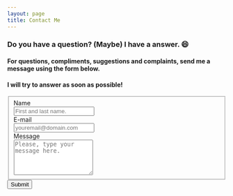 ```yaml
---
layout: page
title: Contact Me
---
```


### Do you have a question? (Maybe) I have a answer. 😄

#### For questions, compliments, suggestions and complaints, send me a message using the form below. 
#### I will try to answer as soon as possible!


<form id="fs-frm" name="simple-contact-form" accept-charset="utf-8" action="https://formspree.io/f/xleznwww" method="post">
  <fieldset id="fs-frm-inputs">
    <label for="full-name">Name</label>  <br>
    <input type="text" name="name" id="full-name" placeholder="First and last name." required=""> <br>
    <label for="email-address">E-mail</label> <br>
    <input type="email" name="_replyto" id="email-address" placeholder="youremail@domain.com" required=""> <br>
    <label for="message">Message</label> <br>
    <textarea rows="5" name="message" id="message" placeholder="Please, type your message here." required=""></textarea>
    <input type="hidden" name="_subject" id="email-subject" value="Contact Form Submission">
  </fieldset>
  <input type="submit" value="Submit">
</form>

